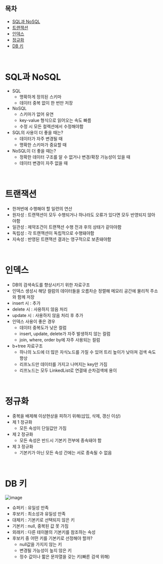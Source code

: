 ## 목차
- [SQL과 NoSQL](#sql과-nosql)
- [트랜잭션](#트랜잭션)
- [인덱스](#인덱스)
- [정규화](#정규화)
- [DB 키](#db-키)

<br>

# SQL과 NoSQL

- SQL
  - 명확하게 정의된 스키마
  - 데이터 중복 없이 한 번만 저장
- NoSQL
  - 스키마가 없어 유연
  - key-value 형식으로 읽어오는 속도 빠름
  - 수정 시 모든 컬렉션에서 수정해야함
- SQL의 사용이 더 좋을 때는?
  - 데이터가 자주 변경될 때
  - 명확한 스키마가 중요할 때
- NoSQL이 더 좋을 때는?
  - 정확한 데이터 구조를 알 수 없거나 변경/확장 가능성이 있을 때
  - 데이터 변경이 자주 없을 때

<br>

# 트랜잭션

- 한꺼번에 수행해야 할 일련의 연산
- 원자성 : 트랜잭션이 모두 수행되거나 하나라도 오류가 있다면 모두 반영되지 않아야함
- 일관성 : 제약조건이 트랜잭션 수행 전과 후의 상태가 같아야함
- 독립성 : 각 트랜잭션이 독립적으로 수행돼야함
- 지속성 : 반영된 트랜잭션 결과는 영구적으로 보존돼야함
  
<br>

# 인덱스

- DB의 검색속도를 향상시키기 위한 자료구조
- 인덱스 생성시 해당 컬럼의 데이터들을 오름차순 정렬해 메모리 공간에 물리적 주소와 함께 저장
- insert 시 : 추가
- delete 시 : 사용하지 않음 처리
- update 시 : 사용하지 않음 처리 후 추가
- 인덱스 사용이 좋은 경우
  - 데이터 중복도가 낮은 컬럼
  - insert, update, delete가 자주 발생하지 않는 컬럼
  - join, where, order by에 자주 사용되는 컬럼
- b+tree 자료구조
  - 하나의 노드에 더 많은 자식노드를 가질 수 있어 트리 높이가 낮아져 검색 속도 향상
  - 리프노드만 데이터를 가지고 나머지는 key만 가짐
  - 리프노드는 모두 LinkedList로 연결돼 순차검색에 용이

<br>

# 정규화
- 중복을 배제해 이상현상을 피하기 위해(삽입, 삭제, 갱신 이상)
- 제 1 정규화
  - 모든 속성이 단일값만 가짐
- 제 2 정규화
  - 모든 속성은 반드시 기본키 전부에 종속돼야 함
- 제 3 정규화
  - 기본키가 아닌 모든 속성 간에는 서로 종속될 수 없음

<br>

# DB 키
![image](https://user-images.githubusercontent.com/52027965/171002370-7e1a0a93-6f6c-41f5-ac93-6aed63b963d5.png)
- 슈퍼키 : 유일성 만족
- 후보키 : 최소성과 유일성 만족
- 대체키 : 기본키로 선택되지 않은 키
- 기본키 : null, 중복된 값 못 가짐
- 외래키 : 다른 테이블의 기본키를 참조하는 속성
- 후보키 중 어떤 키를 기본키로 선정해야 할까?
  - null값을 가지지 않는 키
  - 변경될 가능성이 높지 않은 키
  - 정수 값이나 짧은 문자열을 갖는 키(빠른 검색 위해)

<br>